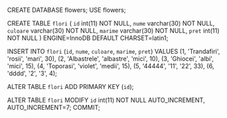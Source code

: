 
CREATE DATABASE flowers;
USE flowers;

CREATE TABLE `flori` (
  `id` int(11) NOT NULL,
  `nume` varchar(30) NOT NULL,
  `culoare` varchar(30) NOT NULL,
  `marime` varchar(30) NOT NULL,
  `pret` int(11) NOT NULL
) ENGINE=InnoDB DEFAULT CHARSET=latin1;


INSERT INTO `flori` (`id`, `nume`, `culoare`, `marime`, `pret`) VALUES
(1, 'Trandafiri', 'rosii', 'mari', 30),
(2, 'Albastrele', 'albastre', 'mici', 10),
(3, 'Ghiocei', 'albi', 'mici', 15),
(4, 'Toporasi', 'violet', 'medii', 15),
(5, '44444', '11', '22', 33),
(6, 'dddd', '2', '3', 4);


ALTER TABLE `flori`
  ADD PRIMARY KEY (`id`);

ALTER TABLE `flori`
  MODIFY `id` int(11) NOT NULL AUTO_INCREMENT, AUTO_INCREMENT=7;
COMMIT;

